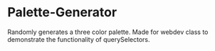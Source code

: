 # Palette-Generator
Randomly generates a three color palette. Made for webdev class to demonstrate the functionality of querySelectors.
